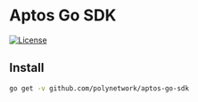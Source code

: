 # Aptos Go SDK

[![License](https://img.shields.io/badge/license-mit-green.svg)](https://github.com/polynetwork/aptos-go-sdk/blob/main/LICENSE)

## Install

```sh
go get -v github.com/polynetwork/aptos-go-sdk
```